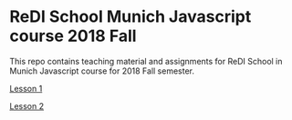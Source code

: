 # ReDI School Munich Javascript course 2018 Fall
This repo contains teaching material and assignments for ReDI School in Munich Javascript course for 2018 Fall semester.


[Lesson 1](https://redi-school.github.io/js-munich-2018-fall/lessons/lesson1/)

[Lesson 2](https://redi-school.github.io/js-munich-2018-fall/lessons/lesson2/)
